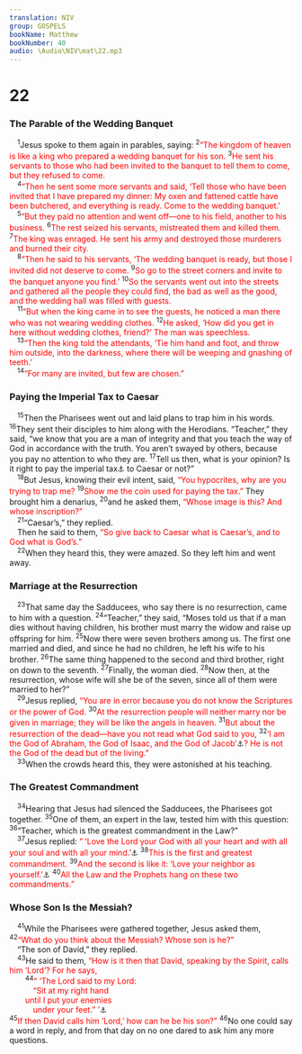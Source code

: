 ```yaml
---
translation: NIV
group: GOSPELS
bookName: Matthew 
bookNumber: 40
audio: \Audio\NIV\mat\22.mp3
---
```


<div class="title"><h1>22</h1><h3>The Parable of the Wedding Banquet </h3></div>
<span class="verse mat_22_1"> <sup>1</sup>Jesus spoke to them again in parables, saying: </span>
<span class="verse mat_22_2"><sup>2</sup><font color="red">“The kingdom of heaven is like a king who prepared a wedding banquet for his son.</font></span>
<span class="verse mat_22_3"><sup>3</sup><font color="red">He sent his servants to those who had been invited to the banquet to tell them to come, but they refused to come.</font><br/></span>
<span class="verse mat_22_4"> <sup>4</sup><font color="red">“Then he sent some more servants and said, ‘Tell those who have been invited that I have prepared my dinner: My oxen and fattened cattle have been butchered, and everything is ready. Come to the wedding banquet.’</font><br/></span>
<span class="verse mat_22_5"> <sup>5</sup><font color="red">“But they paid no attention and went off—one to his field, another to his business.</font></span>
<span class="verse mat_22_6"><sup>6</sup><font color="red">The rest seized his servants, mistreated them and killed them.</font></span>
<span class="verse mat_22_7"><sup>7</sup><font color="red">The king was enraged. He sent his army and destroyed those murderers and burned their city.</font><br/></span>
<span class="verse mat_22_8"> <sup>8</sup><font color="red">“Then he said to his servants, ‘The wedding banquet is ready, but those I invited did not deserve to come.</font></span>
<span class="verse mat_22_9"><sup>9</sup><font color="red">So go to the street corners and invite to the banquet anyone you find.’</font></span>
<span class="verse mat_22_10"><sup>10</sup><font color="red">So the servants went out into the streets and gathered all the people they could find, the bad as well as the good, and the wedding hall was filled with guests.</font><br/></span>
<span class="verse mat_22_11"> <sup>11</sup><font color="red">“But when the king came in to see the guests, he noticed a man there who was not wearing wedding clothes.</font></span>
<span class="verse mat_22_12"><sup>12</sup><font color="red">He asked, ‘How did you get in here without wedding clothes, friend?’ The man was speechless.</font><br/></span>
<span class="verse mat_22_13"> <sup>13</sup><font color="red">“Then the king told the attendants, ‘Tie him hand and foot, and throw him outside, into the darkness, where there will be weeping and gnashing of teeth.’</font><br/></span>
<span class="verse mat_22_14"> <sup>14</sup><font color="red">“For many are invited, but few are chosen.”</font><br/></span>
<div class="title"><h3>Paying the Imperial Tax to Caesar </h3></div>
<span class="verse mat_22_15"> <sup>15</sup>Then the Pharisees went out and laid plans to trap him in his words. </span>
<span class="verse mat_22_16"><sup>16</sup>They sent their disciples to him along with the Herodians. “Teacher,” they said, “we know that you are a man of integrity and that you teach the way of God in accordance with the truth. You aren’t swayed by others, because you pay no attention to who they are. </span>
<span class="verse mat_22_17"><sup>17</sup>Tell us then, what is your opinion? Is it right to pay the imperial tax<a data-toggle="tooltip" data-placement="bottom" title="A special tax levied on subject peoples, not on Roman citizens">⚓</a> to Caesar or not?” <br/></span>
<span class="verse mat_22_18"> <sup>18</sup>But Jesus, knowing their evil intent, said, <font color="red">“You hypocrites, why are you trying to trap me?</font></span>
<span class="verse mat_22_19"><sup>19</sup><font color="red">Show me the coin used for paying the tax.”</font> They brought him a denarius, </span>
<span class="verse mat_22_20"><sup>20</sup>and he asked them, <font color="red">“Whose image is this? And whose inscription?”</font><br/></span>
<span class="verse mat_22_21"> <sup>21</sup>“Caesar’s,” they replied. <br/> Then he said to them, <font color="red">“So give back to Caesar what is Caesar’s, and to God what is God’s.”</font><br/></span>
<span class="verse mat_22_22"> <sup>22</sup>When they heard this, they were amazed. So they left him and went away. <br/></span>
<div class="title"><h3>Marriage at the Resurrection </h3></div>
<span class="verse mat_22_23"> <sup>23</sup>That same day the Sadducees, who say there is no resurrection, came to him with a question. </span>
<span class="verse mat_22_24"><sup>24</sup>“Teacher,” they said, “Moses told us that if a man dies without having children, his brother must marry the widow and raise up offspring for him. </span>
<span class="verse mat_22_25"><sup>25</sup>Now there were seven brothers among us. The first one married and died, and since he had no children, he left his wife to his brother. </span>
<span class="verse mat_22_26"><sup>26</sup>The same thing happened to the second and third brother, right on down to the seventh. </span>
<span class="verse mat_22_27"><sup>27</sup>Finally, the woman died. </span>
<span class="verse mat_22_28"><sup>28</sup>Now then, at the resurrection, whose wife will she be of the seven, since all of them were married to her?” <br/></span>
<span class="verse mat_22_29"> <sup>29</sup>Jesus replied, <font color="red">“You are in error because you do not know the Scriptures or the power of God.</font></span>
<span class="verse mat_22_30"><sup>30</sup><font color="red">At the resurrection people will neither marry nor be given in marriage; they will be like the angels in heaven.</font></span>
<span class="verse mat_22_31"><sup>31</sup><font color="red">But about the resurrection of the dead—have you not read what God said to you,</font></span>
<span class="verse mat_22_32"><sup>32</sup><font color="red">‘I am the God of Abraham, the God of Isaac, and the God of Jacob’</font><a data-toggle="tooltip" data-placement="bottom" title="Exodus 3:6">⚓</a><font color="red">? He is not the God of the dead but of the living.”</font><br/></span>
<span class="verse mat_22_33"> <sup>33</sup>When the crowds heard this, they were astonished at his teaching. <br/></span>
<div class="title"><h3>The Greatest Commandment </h3></div>
<span class="verse mat_22_34"> <sup>34</sup>Hearing that Jesus had silenced the Sadducees, the Pharisees got together. </span>
<span class="verse mat_22_35"><sup>35</sup>One of them, an expert in the law, tested him with this question: </span>
<span class="verse mat_22_36"><sup>36</sup>“Teacher, which is the greatest commandment in the Law?” <br/></span>
<span class="verse mat_22_37"> <sup>37</sup>Jesus replied: <font color="red">“ ‘Love the Lord your God with all your heart and with all your soul and with all your mind.’</font><a data-toggle="tooltip" data-placement="bottom" title="Deut. 6:5">⚓</a></span>
<span class="verse mat_22_38"><sup>38</sup><font color="red">This is the first and greatest commandment.</font></span>
<span class="verse mat_22_39"><sup>39</sup><font color="red">And the second is like it: ‘Love your neighbor as yourself.’</font><a data-toggle="tooltip" data-placement="bottom" title="Lev. 19:18">⚓</a></span>
<span class="verse mat_22_40"><sup>40</sup><font color="red">All the Law and the Prophets hang on these two commandments.”</font><br/></span>
<div class="title"><h3>Whose Son Is the Messiah? </h3></div>
<span class="verse mat_22_41"> <sup>41</sup>While the Pharisees were gathered together, Jesus asked them, </span>
<span class="verse mat_22_42"><sup>42</sup><font color="red">“What do you think about the Messiah? Whose son is he?”</font><br/> “The son of David,” they replied. <br/></span>
<span class="verse mat_22_43"> <sup>43</sup>He said to them, <font color="red">“How is it then that David, speaking by the Spirit, calls him ‘Lord’? For he says,</font><br/></span>
<span class="verse mat_22_44">  <sup>44</sup><font color="red">“ ‘The Lord said to my Lord:</font><br/>   <font color="red">“Sit at my right hand</font><br/>  <font color="red">until I put your enemies</font><br/>   <font color="red">under your feet.” ’</font><a data-toggle="tooltip" data-placement="bottom" title=" 22:44 Psalm 110:1 ">⚓</a><br/></span>
<span class="verse mat_22_45"><sup>45</sup><font color="red">If then David calls him ‘Lord,’ how can he be his son?”</font></span>
<span class="verse mat_22_46"><sup>46</sup>No one could say a word in reply, and from that day on no one dared to ask him any more questions. <br/></span>
